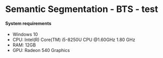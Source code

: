 # Semantic Segmentation - BTS - test
#### System requirements 
- Windows 10
- CPU: Intel(R) Core(TM) i5-8250U CPU @1.60GHz 1.80 GHz
- RAM: 12GB 
- GPU: Radeon 540 Graphics
